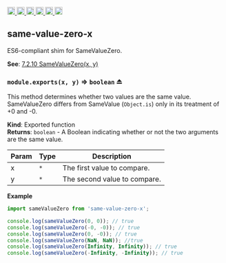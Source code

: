 <a
  href="https://travis-ci.org/Xotic750/same-value-zero-x"
  title="Travis status">
<img
  src="https://travis-ci.org/Xotic750/same-value-zero-x.svg?branch=master"
  alt="Travis status" height="18">
</a>
<a
  href="https://david-dm.org/Xotic750/same-value-zero-x"
  title="Dependency status">
<img src="https://david-dm.org/Xotic750/same-value-zero-x/status.svg"
  alt="Dependency status" height="18"/>
</a>
<a
  href="https://david-dm.org/Xotic750/same-value-zero-x?type=dev"
  title="devDependency status">
<img src="https://david-dm.org/Xotic750/same-value-zero-x/dev-status.svg"
  alt="devDependency status" height="18"/>
</a>
<a
  href="https://badge.fury.io/js/same-value-zero-x"
  title="npm version">
<img src="https://badge.fury.io/js/same-value-zero-x.svg"
  alt="npm version" height="18">
</a>
<a
  href="https://www.jsdelivr.com/package/npm/same-value-zero-x"
  title="jsDelivr hits">
<img src="https://data.jsdelivr.com/v1/package/npm/same-value-zero-x/badge?style=rounded"
  alt="jsDelivr hits" height="18">
</a>
<a
  href="https://bettercodehub.com/results/Xotic750/same-value-zero-x"
  title="bettercodehub score">
<img src="https://bettercodehub.com/edge/badge/Xotic750/same-value-zero-x?branch=master"
  alt="bettercodehub score" height="18">
</a>

<a name="module_same-value-zero-x"></a>

## same-value-zero-x

ES6-compliant shim for SameValueZero.

**See**: [7.2.10 SameValueZero(x, y)](http://www.ecma-international.org/ecma-262/6.0/#sec-samevaluezero)

<a name="exp_module_same-value-zero-x--module.exports"></a>

### `module.exports(x, y)` ⇒ <code>boolean</code> ⏏

This method determines whether two values are the same value.
SameValueZero differs from SameValue (`Object.is`) only in its treatment
of +0 and -0.

**Kind**: Exported function  
**Returns**: <code>boolean</code> - A Boolean indicating whether or not the two arguments
are the same value.

| Param | Type            | Description                  |
| ----- | --------------- | ---------------------------- |
| x     | <code>\*</code> | The first value to compare.  |
| y     | <code>\*</code> | The second value to compare. |

**Example**

```js
import sameValueZero from 'same-value-zero-x';

console.log(sameValueZero(0, 0)); // true
console.log(sameValueZero(-0, -0)); // true
console.log(sameValueZero(0, -0)); // true
console.log(sameValueZero(NaN, NaN)); //true
console.log(sameValueZero(Infinity, Infinity)); // true
console.log(sameValueZero(-Infinity, -Infinity)); // true
```
